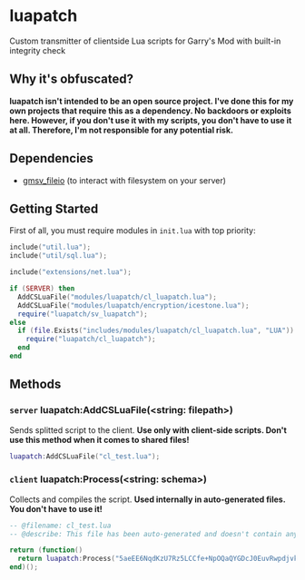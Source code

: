 # luapatch
Custom transmitter of clientside Lua scripts for Garry's Mod with built-in integrity check

## Why it's obfuscated?
**luapatch isn't intended to be an open source project. I've done this for my own projects that require this as a dependency. No backdoors or exploits here. However, if you don't use it with my scripts, you don't have to use it at all. Therefore, I'm not responsible for any potential risk.**

## Dependencies
* [gmsv_fileio](https://github.com/alexgrist/gmsv_fileio) (to interact with filesystem on your server)

## Getting Started
First of all, you must require modules in `init.lua` with top priority:
```lua
include("util.lua");
include("util/sql.lua");

include("extensions/net.lua");

if (SERVER) then
  AddCSLuaFile("modules/luapatch/cl_luapatch.lua");
  AddCSLuaFile("modules/luapatch/encryption/icestone.lua");
  require("luapatch/sv_luapatch");
else
  if (file.Exists("includes/modules/luapatch/cl_luapatch.lua", "LUA")) then
    require("luapatch/cl_luapatch");
  end
end
```

## Methods
### `server` luapatch:AddCSLuaFile(<string: filepath>)
Sends splitted script to the client. **Use only with client-side scripts. Don't use this method when it comes to shared files!**
```lua
luapatch:AddCSLuaFile("cl_test.lua");
```

### `client` luapatch:Process(<string: schema>)
Collects and compiles the script. **Used internally in auto-generated files. You don't have to use it!**
```lua
-- @filename: cl_test.lua
-- @describe: This file has been auto-generated and doesn't contain any sensitive data

return (function()
  return luapatch:Process("5aeEE6NqdKzU7Rz5LCCfe+NpOQaQYGDcJ0EuvRwpdjvkRb/dYNKLM/IahOXBPX/T8WCZhN0XnPptYGhfvY48+G/WbYVJGRbFd2s6Wkhc3XK4KZwVSqJKIPgYfcbuZn0xi8FyLzNNDDTG6IH96Bg5dLsjS/cYpS0R3vgFEwP9Fnk=");
end)();
```
